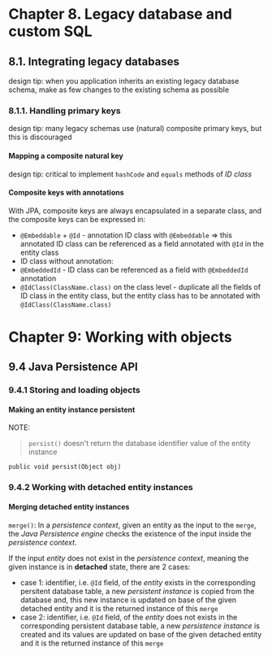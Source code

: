 # Chapter 8. Legacy database and custom SQL
## 8.1. Integrating legacy databases
design tip: when you application inherits an existing legacy database schema, make as few changes to the existing schema as possible
### 8.1.1. Handling primary keys
design tip: many legacy schemas use (natural) composite primary keys, but this is discouraged
#### Mapping a composite natural key
design tip: critical to implement `hashCode` and `equals` methods of *ID class*
#### Composite keys with annotations
With JPA, composite keys are always encapsulated in a separate class, and the composite keys can be expressed in:
* `@Embeddable` + `@Id` - annotation ID class with `@Embeddable` => this annotated ID class can be referenced as a field annotated with `@Id` in the entity class 
* ID class without annotation:
 * `@EmbeddedId` - ID class can be referenced as a field with `@EmbeddedId` annotation
 * `@IdClass(ClassName.class)` on the class level - duplicate all the fields of ID class in the entity class, but the entity class has to be annotated with `@IdClass(ClassName.class)`


# Chapter 9: Working with objects
## 9.4 Java Persistence API
### 9.4.1 Storing and loading objects
#### Making an entity instance persistent
NOTE:
> `persist()` doesn't return the database identifier value of the entity instance

`public void persist(Object obj)`

### 9.4.2 Working with detached entity instances
#### Merging detached entity instances
`merge()`: In a *persistence context*, given an entity as the input to the `merge`, the *Java Persistence engine* checks the existence of the input inside the *persistence context*.

If the input *entity* does not exist in the *persistence context*, meaning the given instance is in **detached** state, there are 2 cases:

 * case 1: identifier, i.e. `@Id` field, of the *entity* exists in the corresponding persitent database table, a new *persistent instance* is copied from the database and, this new instance is updated on base of the given detached entity and it is the returned instance of this `merge`
 * case 2: identifier, i.e. `@Id` field, of the *entity* does not exists in the corresponding persistent database table, a new *persistence instance* is created and its values are updated on base of the given detached entity and it is the returned instance of this `merge`

